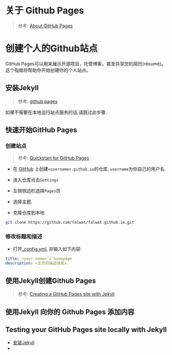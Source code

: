 # 关于 Github Pages

> 参考: [About GitHub Pages](https://docs.github.com/en/pages/getting-started-with-github-pages/about-github-pages)


# 创建个人的Github站点

GitHub Pages可以用来展示开源项目，托管博客，甚至共享您的简历(résumé)。这个指南将帮助你开始创建你的个人站点。

## 安装Jekyll

> 参考: [github pages](https://pages.github.com/)

如果不需要在本地运行站点服务的话,请跳过此步骤.

## 快速开始GitHub Pages

### 创建站点

> 参考: [Quickstart for GitHub Pages](https://docs.github.com/en/pages/quickstart)

- 在 [GitHub](https://github.com) 上创建`<username>.github.io`的仓库. `username`为你自己的用户名.
- 进入仓库点击`Settings`
- 左侧侧边栏选择`Pages`页
- 选择主题.

- 克隆仓库到本地

```sh
git clone https://github.com/falwat/falwat.github.io.git
```

### 修改标题和描述

- 打开[_config.yml](./../../_config.yml), 并输入如下内容:
```yml
title: <your name>'s homepage
description: <主页的描述信息>.
```

## 使用Jekyll创建Github Pages

> 参考: [Creating a GitHub Pages site with Jekyll](https://docs.github.com/en/pages/setting-up-a-github-pages-site-with-jekyll/creating-a-github-pages-site-with-jekyll)


## 使用Jekyll 向你的 Github Pages 添加内容

## Testing your GitHub Pages site locally with Jekyll

- [安装Jekyll](#在windows上安装jekyll)
- 